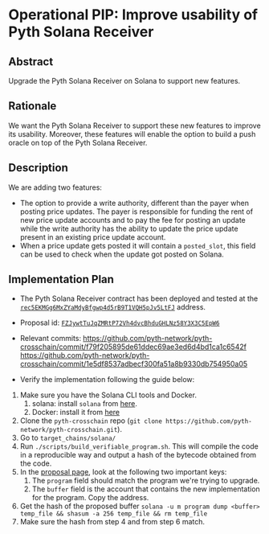 # Operational PIP: Improve usability of Pyth Solana Receiver

## Abstract

Upgrade the Pyth Solana Receiver on Solana to support new features.

## Rationale

We want the Pyth Solana Receiver to support these new features to improve its usability. Moreover, these features will enable the option to build a push oracle on top of the Pyth Solana Receiver.

## Description

We are adding two features:
- The option to provide a write authority, different than the payer when posting price updates. The payer is responsible for funding the rent of new price update accounts and to pay the fee for posting an update while the write authority has the ability to update the price update present in an existing price update account.
- When a price update gets posted it will contain a `posted_slot`, this field can be used to check when the update got posted on Solana.

## Implementation Plan

* The Pyth Solana Receiver contract has been deployed and tested at the
[`rec5EKMGg6MxZYaMdyBfgwp4d5rB9T1VQH5pJv5LtFJ`](https://solscan.io/account/rec5EKMGg6MxZYaMdyBfgwp4d5rB9T1VQH5pJv5LtFJ) address.

* Proposal id: [`FZJywtTuJqZMRtP72Vh4dvcBhduGHLNz58Y3X3C5EpW6`](https://proposals.pyth.network/?tab=proposals&proposal=FZJywtTuJqZMRtP72Vh4dvcBhduGHLNz58Y3X3C5EpW6)

* Relevant commits:
https://github.com/pyth-network/pyth-crosschain/commit/f79f205895de61ddec69ae3ed6d4bd1ca1c6542f
https://github.com/pyth-network/pyth-crosschain/commit/1e5df8537adbecf300fa51a8b9330db754950a05

* Verify the implementation following the guide below:

1. Make sure you have the Solana CLI tools and Docker.
    1. solana: install `solana` from [here](https://docs.solanalabs.com/cli/install).
    2. Docker: install it from [here](https://www.docker.com/products/docker-desktop/)
2. Clone the `pyth-crosschain` repo (`git clone https://github.com/pyth-network/pyth-crosschain.git`).
3. Go to `target_chains/solana/`
4. Run `./scripts/build_verifiable_program.sh`. This will compile the code in a reproducible way and output a hash of the bytecode obtained from the code.
5. In the [proposal page](https://proposals.pyth.network/?tab=proposals&proposal=FZJywtTuJqZMRtP72Vh4dvcBhduGHLNz58Y3X3C5EpW6), look at the following two important keys:
   1. The `program` field should match the program we're trying to upgrade.
   2. The `buffer` field is the account that contains the new implementation for the program. Copy the address.
6. Get the hash of the proposed buffer `solana -u m program dump <buffer> temp_file && shasum -a 256 temp_file && rm temp_file`
7. Make sure the hash from step 4 and from step 6 match.
